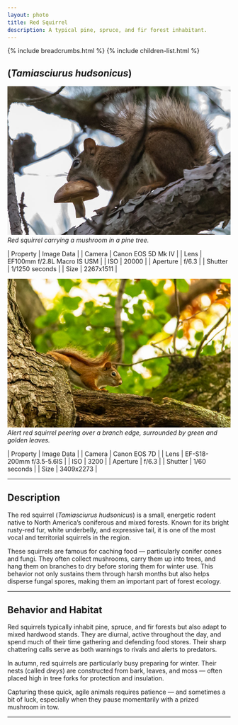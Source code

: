 ```yaml
---
layout: photo
title: Red Squirrel
description: A typical pine, spruce, and fir forest inhabitant.
---
```


{% include breadcrumbs.html %}
{% include children-list.html %}

## (*Tamiasciurus hudsonicus*)

![Red squirrel with mushroom](/gallery/animals/mammals/assets/red-squirrel/E21A6162-2.jpg)
*Red squirrel carrying a mushroom in a pine tree.*

| Property | Image Data |
| Camera | Canon EOS 5D Mk IV |
| Lens | EF100mm f/2.8L Macro IS USM |
| ISO | 20000 |
| Aperture | f/6.3 |
| Shutter | 1/1250 seconds |
| Size | 2267x1511 |

![Red squirrel on branch](/gallery/animals/mammals/assets/red-squirrel/IMG_7404.jpg)
*Alert red squirrel peering over a branch edge, surrounded by green and golden leaves.*

| Property | Image Data |
| Camera | Canon EOS 7D |
| Lens | EF-S18-200mm f/3.5-5.6IS |
| ISO | 3200 |
| Aperture | f/6.3 |
| Shutter | 1/60 seconds |
| Size | 3409x2273 |

---

## Description

The red squirrel (*Tamiasciurus hudsonicus*) is a small, energetic rodent native to North America’s coniferous and mixed forests. Known for its bright rusty-red fur, white underbelly, and expressive tail, it is one of the most vocal and territorial squirrels in the region.

These squirrels are famous for caching food — particularly conifer cones and fungi. They often collect mushrooms, carry them up into trees, and hang them on branches to dry before storing them for winter use. This behavior not only sustains them through harsh months but also helps disperse fungal spores, making them an important part of forest ecology.

---

## Behavior and Habitat

Red squirrels typically inhabit pine, spruce, and fir forests but also adapt to mixed hardwood stands. They are diurnal, active throughout the day, and spend much of their time gathering and defending food stores. Their sharp chattering calls serve as both warnings to rivals and alerts to predators.

In autumn, red squirrels are particularly busy preparing for winter. Their nests (called *dreys*) are constructed from bark, leaves, and moss — often placed high in tree forks for protection and insulation.

Capturing these quick, agile animals requires patience — and sometimes a bit of luck, especially when they pause momentarily with a prized mushroom in tow.

---

